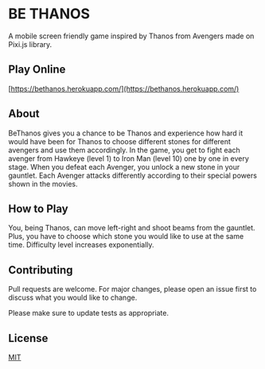 # BE THANOS

A mobile screen friendly game inspired by Thanos from Avengers made on Pixi.js library.

## Play Online
[https://bethanos.herokuapp.com/](https://bethanos.herokuapp.com/)


## About

BeThanos gives you a chance to be Thanos and experience how hard it would have been for Thanos to choose different stones for different avengers and use them accordingly.
In the game, you get to fight each avenger from Hawkeye (level 1) to Iron Man (level 10) one by one in every stage. When you defeat each Avenger, you unlock a new stone in your gauntlet. Each Avenger attacks differently according to their special powers shown in the movies.

## How to Play
You, being Thanos, can move left-right and shoot beams from the gauntlet. Plus, you have to choose which stone you would like to use at the same time.
Difficulty level increases exponentially.


## Contributing
Pull requests are welcome. For major changes, please open an issue first to discuss what you would like to change.

Please make sure to update tests as appropriate.

## License
[MIT](https://choosealicense.com/licenses/mit/)
